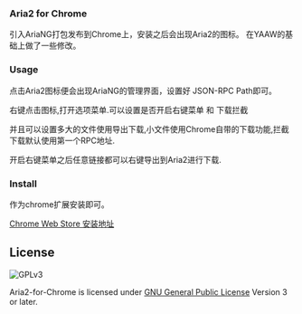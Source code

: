 ### Aria2 for Chrome

引入AriaNG打包发布到Chrome上，安装之后会出现Aria2的图标。
在YAAW的基础上做了一些修改。

### Usage
点击Aria2图标便会出现AriaNG的管理界面，设置好 JSON-RPC Path即可。

右键点击图标,打开选项菜单.可以设置是否开启右键菜单 和 下载拦截

并且可以设置多大的文件使用导出下载,小文件使用Chrome自带的下载功能,拦截下载默认使用第一个RPC地址.

开启右键菜单之后任意链接都可以右键导出到Aria2进行下载.


### Install

作为chrome扩展安装即可。

[Chrome Web Store 安装地址](https://chrome.google.com/webstore/detail/aria2-for-chrome/mpkodccbngfoacfalldjimigbofkhgjn)

License
-------
![GPLv3](https://www.gnu.org/graphics/gplv3-127x51.png)

Aria2-for-Chrome is licensed under [GNU General Public License](https://www.gnu.org/licenses/gpl.html) Version 3 or later.
